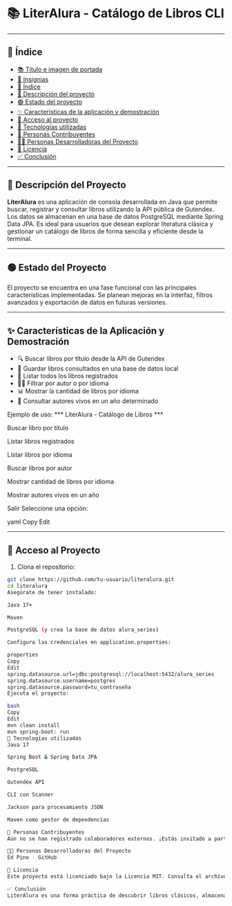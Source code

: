 # 📚 LiterAlura - Catálogo de Libros CLI

---

## 📁 Índice

* [📚 Título e imagen de portada](#-literalura---catálogo-de-libros-cli)
* [🏅 Insignias](#-insignias)
* [📁 Índice](#-índice)
* [💾 Descripción del proyecto](#-descripción-del-proyecto)
* [🟢 Estado del proyecto](#-estado-del-proyecto)
* [✨ Características de la aplicación y demostración](#-características-de-la-aplicación-y-demostración)
* [🚀 Acceso al proyecto](#-acceso-al-proyecto)
* [💪 Tecnologías utilizadas](#-tecnologías-utilizadas)
* [👥 Personas Contribuyentes](#-personas-contribuyentes)
* [👨‍💻 Personas Desarrolladoras del Proyecto](#-personas-desarrolladoras-del-proyecto)
* [📄 Licencia](#-licencia)
* [✅ Conclusión](#-conclusión)

---

## 💾 Descripción del Proyecto

**LiterAlura** es una aplicación de consola desarrollada en Java que permite buscar, registrar y consultar libros utilizando la API pública de Gutendex. Los datos se almacenan en una base de datos PostgreSQL mediante Spring Data JPA. Es ideal para usuarios que desean explorar literatura clásica y gestionar un catálogo de libros de forma sencilla y eficiente desde la terminal.

---

## 🟢 Estado del Proyecto

El proyecto se encuentra en una fase funcional con las principales características implementadas. Se planean mejoras en la interfaz, filtros avanzados y exportación de datos en futuras versiones.

---

## ✨ Características de la Aplicación y Demostración

* 🔍 Buscar libros por título desde la API de Gutendex
* 💾 Guardar libros consultados en una base de datos local
* 📃 Listar todos los libros registrados
* 🧑‍💼 Filtrar por autor o por idioma
* 📊 Mostrar la cantidad de libros por idioma
* 📅 Consultar autores vivos en un año determinado

Ejemplo de uso:
*** LiterAlura - Catálogo de Libros ***

Buscar libro por título

Listar libros registrados

Listar libros por idioma

Buscar libros por autor

Mostrar cantidad de libros por idioma

Mostrar autores vivos en un año

Salir
Seleccione una opción:

yaml
Copy
Edit

---

## 🚀 Acceso al Proyecto

1. Clona el repositorio:

```bash
git clone https://github.com/tu-usuario/literalura.git
cd literalura
Asegúrate de tener instalado:

Java 17+

Maven

PostgreSQL (y crea la base de datos alura_series)

Configura las credenciales en application.properties:

properties
Copy
Edit
spring.datasource.url=jdbc:postgresql://localhost:5432/alura_series
spring.datasource.username=postgres
spring.datasource.password=tu_contraseña
Ejecuta el proyecto:

bash
Copy
Edit
mvn clean install
mvn spring-boot: run
💪 Tecnologías utilizadas
Java 17

Spring Boot & Spring Data JPA

PostgreSQL

Gutendex API

CLI con Scanner

Jackson para procesamiento JSON

Maven como gestor de dependencias

👥 Personas Contribuyentes
Aún no se han registrado colaboradores externos. ¡Estás invitado a participar!

👨‍💻 Personas Desarrolladoras del Proyecto
Ed Pino - GitHub

📄 Licencia
Este proyecto está licenciado bajo la Licencia MIT. Consulta el archivo LICENSE para más detalles.

✅ Conclusión
LiterAlura es una forma práctica de descubrir libros clásicos, almacenar un catálogo personal y explorar estadísticas literarias directamente desde la consola. ¡Perfecto para amantes de la lectura y desarrolladores en formación!



